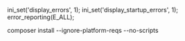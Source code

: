 ini_set('display_errors', 1);
ini_set('display_startup_errors', 1);
error_reporting(E_ALL);

composer install --ignore-platform-reqs --no-scripts